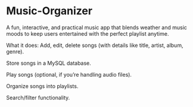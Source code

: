 # Music-Organizer
A fun, interactive, and practical music app that blends weather and music moods to keep users entertained with the perfect playlist anytime.

What it does:
Add, edit, delete songs (with details like title, artist, album, genre).

Store songs in a MySQL database.

Play songs (optional, if you’re handling audio files).

Organize songs into playlists.

Search/filter functionality.